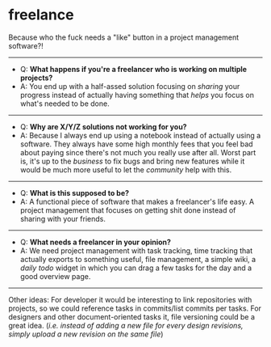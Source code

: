 freelance
=========

Because who the fuck needs a "like" button in a project management software?!


---

- Q: **What happens if you're a freelancer who is working on multiple projects?**
- A: You end up with a half-assed solution focusing on _sharing_ your progress instead of actually having something that _helps_ you focus on what's needed to be done.

---

- Q: **Why are X/Y/Z solutions not working for you?**
- A: Because I always end up using a notebook instead of actually using a software. They always have some high monthly fees that you feel bad about paying since there's not much you really use after all. Worst part is, it's up to the _business_ to fix bugs and bring new features while it would be much more useful to let the _community_ help with this.

---

- Q: **What is this supposed to be?**
- A: A functional piece of software that makes a freelancer's life easy. A project management that focuses on getting shit done instead of sharing with your friends.

---

- Q: **What needs a freelancer in your opinion?**
- A: We need project management with task tracking, time tracking that actually exports to something useful, file management, a simple wiki, a _daily todo_ widget in which you can drag a few tasks for the day and a good overview page.

---

Other ideas: For developer it would be interesting to link repositories with projects, so we could reference tasks in commits/list commits per tasks. For designers and other document-oriented tasks it, file versioning could be a great idea. (_i.e. instead of adding a new file for every design revisions, simply upload a new revision on the same file_)